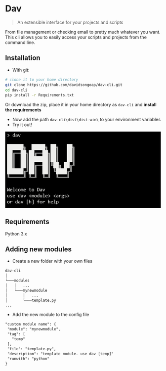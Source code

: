 # Dav
>An extensible interface for your projects and scripts

From file management or checking email to pretty much whatever you want. 
This cli allows you to easily access your scripts and projects from the command line.

## Installation

* With git:
```sh
# clone it to your home directory
git clone https://github.com/davidsongoap/dav-cli.git
cd dav-cli
pip install -r Requirements.txt
```
Or download the zip, place it in your home directory as ```dav-cli``` and **install the requirements**
* Now add the path ```dav-cli\dist\dist-win\``` to your environment variables
* Try it out!

![dav usage example](other/img/example.png)
## Requirements
Python 3.x

## Adding new modules
* Create a new folder with your own files
```
dav-cli
│
└───modules
│   │   ...
│   └───mynewmodule
│       │   ...
│       └───template.py
...
```
* Add the new module to the config file
 ```
"custom module name": {
  "module": "mynewmodule",
  "tag": [
    "temp"
  ],
  "file": "template.py",
  "description": "template module. use dav [temp]"
  "runwith": "python"
}
```